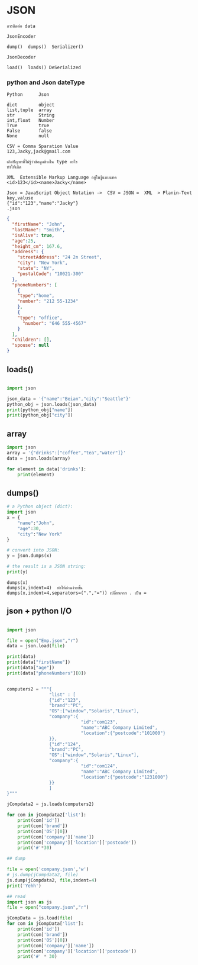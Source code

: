 # JSON

``` การติดต่อ data  ```
```
JsonEncoder

dump()  dumps()  Serializer()

JsonDecoder

load()  loads() DeSerialized
```
### python and Json dateType
```
Python      Json

dict        object
list,tuple  array
str         String
int,float   Number
True        true
False       false
None        null
```
```
CSV = Comma Sparation Value
123,Jacky,jack@gmail.com

เกิดปัญหาที่ไม่รู้ว่าข้อมูลข้างใน type อะไร
ทำให้เกิด

XML  Extensible Markup Language อยู่ในรู้แบบแทค
<id>123</id><name>Jacky</name>

Json = JavaScript Object Notation ->  CSV = JSON =  XML  > Planin-Text
key,valuse
{"id":"123","name":"Jacky"}
.json
```
```json
{
  "firstName": "John",
  "lastName": "Smith",
  "isAlive": true,
  "age":25,
  "height_cm": 167.6,
  "address": {
    "streetAddress": "24 2n Street",
    "city": "New York",
    "state": "NY",
    "postalCode": "10021-300"
  },
  "phoneNumbers": [
    {
    "type":"home",
    "number": "212 55-1234"
    },
    {
    "type": "office",
      "number": "646 555-4567"
    }
  ],
  "children": [],
  "spouse": null
}

```
## loads()

```python

import json

json_data = '{"name":"Beian","city":"Seattle"}'
python_obj = json.loads(json_data)
print(python_obj["name"])
print(python_obj["city"])

```
## array
```python
import json
array = '{"drinks":["coffee","tea","water"]}'
data = json.loads(array)

for element in data['drinks']:
    print(element)
```

## dumps()

```python
# a Python object (dict):
import json
x = {
    "name":"John",
    "age":30,
    "city":"New York"
}

# convert into JSON:
y = json.dumps(x)

# the result is a JSON string:
print(y)

```
``` 
dumps(x)
dumps(x,indent=4)  ทำให้อ่านง่ายขั้น
dumps(x,indent=4,separators=(".","=")) เปลี่ยนจาก . เป็น =
```

## json + python I/O
```python

import json

file = open("Emp.json","r")
data = json.load(file)

print(data)
print(data["firstName"])
print(data["age"])
print(data["phoneNumbers"][0])

```

```python

computers2 = """{
                "list" : [
                {"id":"123",
                "brand":"PC",
                "OS":["window","Solaris","Linux"],
                "company":{
                            "id":"com123",
                            "name":"ABC Company Limited",
                            "location":{"postcode":"101000"}
                }},
                {"id":"124",
                "brand":"PC",
                "OS":["window","Solaris","Linux"],
                "company":{
                            "id":"com124",
                            "name":"ABC Company Limited",
                            "location":{"postcode":"1231000"}
                }}
                ]
}"""

jCompdata2 = js.loads(computers2)

for com in jCompdata2['list']:
    print(com['id'])
    print(com['brand'])
    print(com['OS'][0])
    print(com['company']['name'])
    print(com['company']['location']['postcode'])
    print('#'*30)

## dump

file = open('company.json','w')
# js.dump(jCompdata2, file)
js.dump(jCompdata2, file,indent=4)
print('Yehh')

## read
import json as js
file = open("company.json","r")

jCompData = js.load(file)
for com in jCompData['list']:
    print(com['id'])
    print(com['brand'])
    print(com['OS'][0])
    print(com['company']['name'])
    print(com['company']['location']['postcode'])
    print('#' * 30)

```
